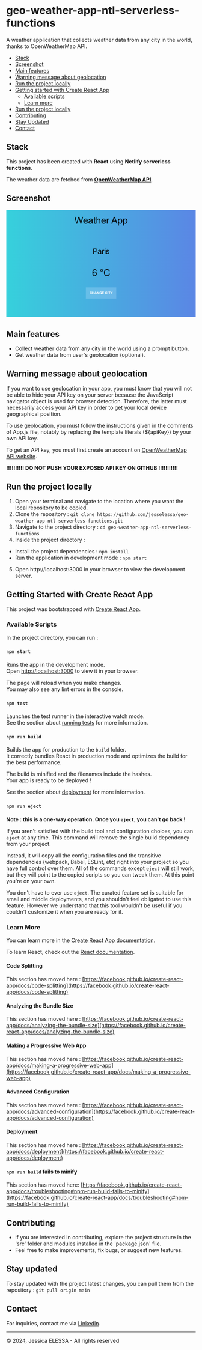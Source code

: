 # geo-weather-app-ntl-serverless-functions

A weather application that collects weather data from any city in the world, thanks to OpenWeatherMap API.

- [Stack](#stack)
- [Screenshot](#screenshot)
- [Main features](#main-features)
- [Warning message about geolocation](#warning)
- [Run the project locally](#run-the-project-locally)
- [Getting started with Create React App](#getting-started-with-create-react-app)
  - [Available scripts](#available-scripts)
  - [Learn more](#learn-more)
- [Run the project locally](#run-the-project-locally)
- [Contributing](#contributing)
- [Stay Updated](#stay-updated)
- [Contact](#contact)

## Stack 

This project has been created with **React** using **Netlify serverless functions**.

The weather data are fetched from [**OpenWeatherMap API**](https://openweathermap.org/api).

## Screenshot

![Screenshot](./public/screenshot.png)

## Main features

- Collect weather data from any city in the world using a prompt button.
- Get weather data from user's geolocation (optional).

## Warning message about geolocation<a name="warning"></a>

If you want to use geolocation in your app, you must know that you will not be able to hide your API key on your server because the JavaScript navigator object is used for browser detection. Therefore, the latter must necessarily access your API key in order to get your local device geographical position.

To use geolocation, you must follow the instructions given in the comments of App.js file, notably by replacing the template literals (${apiKey}) by your own API key.

To get an API key, you must first create an account on [OpenWeatherMap API website](https://openweathermap.org/).

**!!!!!!!!!! DO NOT PUSH YOUR EXPOSED API KEY ON GITHUB !!!!!!!!!!!**

## Run the project locally

1. Open your terminal and navigate to the location where you want the local repository to be copied.
2. Clone the repository : `git clone https://github.com/jesselessa/geo-weather-app-ntl-serverless-functions.git`
3. Navigate to the project directory : `cd geo-weather-app-ntl-serverless-functions`
4. Inside the project directory :
  - Install the project dependencies : `npm install`
  - Run the application in development mode : `npm start`
5. Open http://localhost:3000 in your browser to view the development server.

## Getting Started with Create React App

This project was bootstrapped with [Create React App](https://github.com/facebook/create-react-app).

### Available Scripts

In the project directory, you can run :

#### `npm start`

Runs the app in the development mode.\
Open [http://localhost:3000](http://localhost:3000) to view it in your browser.

The page will reload when you make changes.\
You may also see any lint errors in the console.

#### `npm test`

Launches the test runner in the interactive watch mode.\
See the section about [running tests](https://facebook.github.io/create-react-app/docs/running-tests) for more information.

#### `npm run build`

Builds the app for production to the `build` folder.\
It correctly bundles React in production mode and optimizes the build for the best performance.

The build is minified and the filenames include the hashes.\
Your app is ready to be deployed !

See the section about [deployment](https://facebook.github.io/create-react-app/docs/deployment) for more information.

#### `npm run eject`

**Note : this is a one-way operation. Once you `eject`, you can't go back !**

If you aren't satisfied with the build tool and configuration choices, you can `eject` at any time. This command will remove the single build dependency from your project.

Instead, it will copy all the configuration files and the transitive dependencies (webpack, Babel, ESLint, etc) right into your project so you have full control over them. All of the commands except `eject` will still work, but they will point to the copied scripts so you can tweak them. At this point you're on your own.

You don't have to ever use `eject`. The curated feature set is suitable for small and middle deployments, and you shouldn't feel obligated to use this feature. However we understand that this tool wouldn't be useful if you couldn't customize it when you are ready for it.

### Learn More

You can learn more in the [Create React App documentation](https://facebook.github.io/create-react-app/docs/getting-started).

To learn React, check out the [React documentation](https://reactjs.org/).

#### Code Splitting

This section has moved here : [https://facebook.github.io/create-react-app/docs/code-splitting](https://facebook.github.io/create-react-app/docs/code-splitting)

#### Analyzing the Bundle Size

This section has moved here : [https://facebook.github.io/create-react-app/docs/analyzing-the-bundle-size](https://facebook.github.io/create-react-app/docs/analyzing-the-bundle-size)

#### Making a Progressive Web App

This section has moved here : [https://facebook.github.io/create-react-app/docs/making-a-progressive-web-app](https://facebook.github.io/create-react-app/docs/making-a-progressive-web-app)

#### Advanced Configuration

This section has moved here : [https://facebook.github.io/create-react-app/docs/advanced-configuration](https://facebook.github.io/create-react-app/docs/advanced-configuration)

#### Deployment

This section has moved here : [https://facebook.github.io/create-react-app/docs/deployment](https://facebook.github.io/create-react-app/docs/deployment)

#### `npm run build` fails to minify

This section has moved here: [https://facebook.github.io/create-react-app/docs/troubleshooting#npm-run-build-fails-to-minify](https://facebook.github.io/create-react-app/docs/troubleshooting#npm-run-build-fails-to-minify)

## Contributing

- If you are interested in contributing, explore the project structure in the 'src' folder and modules installed in the 'package.json' file.
- Feel free to make improvements, fix bugs, or suggest new features.

## Stay updated

To stay updated with the project latest changes, you can pull them from the repository : `git pull origin main`

## Contact

For inquiries, contact me via [LinkedIn](https://www.linkedin.com/in/jessica-elessa/).

---

&copy; 2024, Jessica ELESSA - All rights reserved

